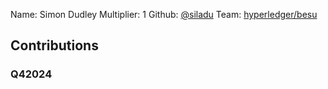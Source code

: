 Name: Simon Dudley
Multiplier: 1
Github: [@siladu](https://github.com/siladu)
Team: [hyperledger/besu](https://github.com/hyperledger/besu/pulls?q=author%3Asiladu)

## Contributions
### Q42024
